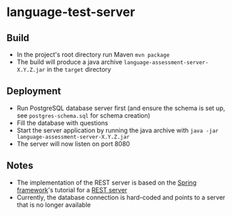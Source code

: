 # language-test-server

## Build 

* In the project's root directory run Maven `mvn package`
* The build will produce a java archive `language-assessment-server-X.Y.Z.jar` in the `target` directory

## Deployment

* Run PostgreSQL database server first (and ensure the schema is set up, see `postgres-schema.sql` for schema creation)
* Fill the database with questions
* Start the server application by running the java archive with `java -jar language-assessment-server-X.Y.Z.jar`
* The server will now listen on port 8080

## Notes

* The implementation of the REST server is based on the [Spring framework](https://spring.io/)'s tutorial for a [REST server](https://spring.io/guides/gs/rest-service/)
* Currently, the database connection is hard-coded and points to a server that is no longer available

